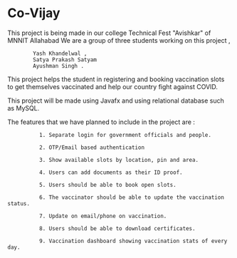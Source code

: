 # Co-Vijay

This project is being made in our college Technical Fest "Avishkar" of MNNIT Allahabad 
We are a group of three students working on this project , 
            
            Yash Khandelwal ,
            Satya Prakash Satyam 
            Ayushman Singh . 

This project helps the student in registering and booking vaccination slots to get themselves vaccinated and help our country fight against COVID. 

This project will be made using Javafx and using relational database such as MySQL.  

The features that we have planned to include in the project are : 
              
              1. Separate login for government officials and people.
              
              2. OTP/Email based authentication
              
              3. Show available slots by location, pin and area.
              
              4. Users can add documents as their ID proof.
              
              5. Users should be able to book open slots.
              
              6. The vaccinator should be able to update the vaccination status.
              
              7. Update on email/phone on vaccination.
              
              8. Users should be able to download certificates.
              
              9. Vaccination dashboard showing vaccination stats of every day.

